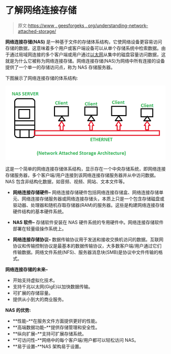 # 了解网络连接存储

> 原文:[https://www . geesforgeks . org/understanding-network-attached-storage/](https://www.geeksforgeeks.org/understanding-network-attached-storage/)

**网络连接存储(NAS)** 是一种基于文件的存储体系结构，它使网络设备更容易访问存储的数据，这意味着多个用户或客户端设备可以从单个存储系统中检索数据。由于通过局域网连接的多个客户端或用户通过[以太网](https://www.geeksforgeeks.org/local-area-network-lan-technologies/)从集中的磁盘容量访问数据，这就是为什么它被称为网络连接存储。网络连接存储(NAS)为网络中所有连接的设备提供了一个单一的存储访问点，称为 NAS 存储服务器。

下图展示了网络连接存储的体系结构:

![](img/8e64a32ce4ab104526c842bce78ca38f.png)

这是一个简单的网络连接存储体系结构，显示存在一个中央存储系统，即网络连接存储服务器，多个客户端/用户连接到该网络连接存储服务器并从中访问数据。NAS 包含非结构化数据，如音频、视频、网站、文本文件等。

*   **网络连接存储硬件–**
    网络连接存储硬件包括网络连接存储盒、网络连接存储单元、网络连接存储服务器或网络连接存储头，本质上只是一个包含存储磁盘或驱动器、处理器和随机存取存储器(RAM)的服务器。这些是构建网络连接存储硬件结构的基本硬件系统。

*   **NAS 软件–**
    存储软件安装在 NAS 硬件系统的专用硬件中。网络连接存储软件部署在轻量级操作系统上。

*   **网络连接存储协议–**
    数据传输协议用于发送和接收交换机访问的数据。互联网协议和传输控制协议是最基本的数据传输协议，大多数客户端/用户通过它们传输数据。网络文件系统(NFS)、服务器消息块(SMB)是协议中文件传输的格式。

**网络连接存储的未来–**

*   开始支持虚拟化技术。
*   支持千兆以太网(GigE)以加快数据传输。
*   可扩展的存储容量。
*   提供从小到大的商业服务。

**NAS 的优势:**

*   **性能–**在服务文件方面提供更好的性能。
*   **高端数据功能–**提供存储管理和安全性。
*   **纵向扩展–**支持可扩展存储系统。
*   **可访问性–**网络中的每个客户端/用户都可以轻松访问 NAS。
*   **易于设置–**NAS 架构易于设置。